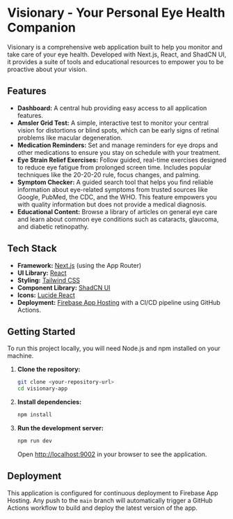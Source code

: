# Visionary - Your Personal Eye Health Companion

Visionary is a comprehensive web application built to help you monitor and take care of your eye health. Developed with Next.js, React, and ShadCN UI, it provides a suite of tools and educational resources to empower you to be proactive about your vision.

## Features

- **Dashboard:** A central hub providing easy access to all application features.
- **Amsler Grid Test:** A simple, interactive test to monitor your central vision for distortions or blind spots, which can be early signs of retinal problems like macular degeneration.
- **Medication Reminders:** Set and manage reminders for eye drops and other medications to ensure you stay on schedule with your treatment.
- **Eye Strain Relief Exercises:** Follow guided, real-time exercises designed to reduce eye fatigue from prolonged screen time. Includes popular techniques like the 20-20-20 rule, focus changes, and palming.
- **Symptom Checker:** A guided search tool that helps you find reliable information about eye-related symptoms from trusted sources like Google, PubMed, the CDC, and the WHO. This feature empowers you with quality information but does not provide a medical diagnosis.
- **Educational Content:** Browse a library of articles on general eye care and learn about common eye conditions such as cataracts, glaucoma, and diabetic retinopathy.

## Tech Stack

- **Framework:** [Next.js](https://nextjs.org/) (using the App Router)
- **UI Library:** [React](https://react.dev/)
- **Styling:** [Tailwind CSS](https://tailwindcss.com/)
- **Component Library:** [ShadCN UI](https://ui.shadcn.com/)
- **Icons:** [Lucide React](https://lucide.dev/)
- **Deployment:** [Firebase App Hosting](https://firebase.google.com/docs/app-hosting) with a CI/CD pipeline using GitHub Actions.

## Getting Started

To run this project locally, you will need Node.js and npm installed on your machine.

1.  **Clone the repository:**
    ```bash
    git clone <your-repository-url>
    cd visionary-app
    ```

2.  **Install dependencies:**
    ```bash
    npm install
    ```

3.  **Run the development server:**
    ```bash
    npm run dev
    ```
    Open [http://localhost:9002](http://localhost:9002) in your browser to see the application.

## Deployment

This application is configured for continuous deployment to Firebase App Hosting. Any push to the `main` branch will automatically trigger a GitHub Actions workflow to build and deploy the latest version of the app.
